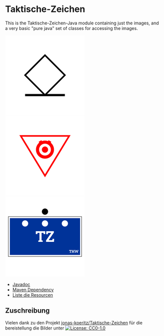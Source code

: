 # Taktische-Zeichen

This is the Taktische-Zeichen-Java module containing just the images, and a very basic "pure java" set of classes for accessing the images.

![Gerettete Person](https://raw.githubusercontent.com/liturner/Taktische-Zeichen-Java/main/de.turnertech.tz/src/main/resources/de/turnertech/tz/personen/Gerettete_Person.png)
![Gefahr durch Explosivstoffe](https://raw.githubusercontent.com/liturner/Taktische-Zeichen-Java/main/de.turnertech.tz/src/main/resources/de/turnertech/tz/gefahren/Gefahr_durch_Explosivstoffe.png)
![Zugtrupp - THW](https://raw.githubusercontent.com/liturner/Taktische-Zeichen-Java/main/de.turnertech.tz/src/main/resources/de/turnertech/tz/einheiten/thw/Zugtrupp.png)

- [Javadoc](apidocs/de.turnertech.taktische_zeichen/module-summary.html)
- [Maven Dependency](dependency-info.html)
- [Liste die Resourcen](https://github.com/liturner/Taktische-Zeichen-Java/blob/main/src/main/resources/de/turnertech/taktische_zeichen/index.properties)

## Zuschreibung

Vielen dank zu den Projekt [jonas-koeritz/Taktische-Zeichen](https://github.com/jonas-koeritz/Taktische-Zeichen) für die bereistellung die Bilder unter [![License: CC0-1.0](https://img.shields.io/badge/License-CC0%201.0-lightgrey.svg)](https://creativecommons.org/publicdomain/zero/1.0/)
